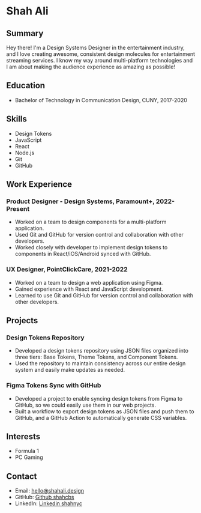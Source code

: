 # Shah Ali

## Summary

Hey there! I'm a Design Systems Designer in the entertainment industry, and I love creating awesome, consistent design molecules for entertainment streaming services. I know my way around multi-platform technologies and I am about making the audience experience as amazing as possible!

## Education

- Bachelor of Technology in Communication Design, CUNY, 2017-2020

## Skills

- Design Tokens
- JavaScript
- React
- Node.js
- Git
- GitHub

## Work Experience

### Product Designer - Design Systems, Paramount+, 2022-Present

- Worked on a team to design components for a multi-platform application.
- Used Git and GitHub for version control and collaboration with other developers.
- Worked closely with developer to implement design tokens to components in React/iOS/Android synced with GitHub.

### UX Designer, PointClickCare, 2021-2022

- Worked on a team to design a web application using Figma.
- Gained experience with React and JavaScript development.
- Learned to use Git and GitHub for version control and collaboration with other developers.

## Projects

### Design Tokens Repository

- Developed a design tokens repository using JSON files organized into three tiers: Base Tokens, Theme Tokens, and Component Tokens.
- Used the repository to maintain consistency across our entire design system and easily make updates as needed.

### Figma Tokens Sync with GitHub

- Developed a project to enable syncing design tokens from Figma to GitHub, so we could easily use them in our web projects.
- Built a workflow to export design tokens as JSON files and push them to GitHub, and a GitHub Action to automatically generate CSS variables.

## Interests

- Formula 1
- PC Gaming

## Contact

- Email: hello@shahali.design
- GitHub: [Github shahcbs](https://github.com/shahcbs)
- LinkedIn: [Linkedin shahnyc](https://www.linkedin.com/in/shahnyc/)

